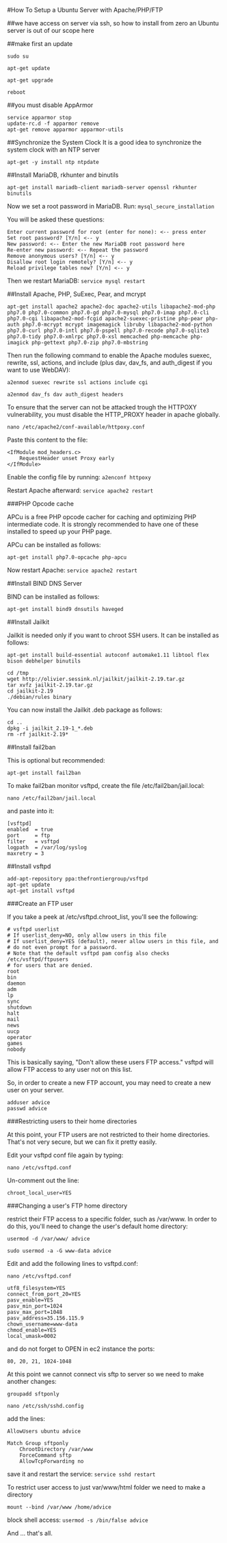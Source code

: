 #How To Setup a Ubuntu Server with Apache/PHP/FTP

##we have access on server via ssh, so how to install from zero an Ubuntu server is out of our scope here

##make first an update 

`sudo su`

`apt-get update`

`apt-get upgrade`

`reboot`

##you must disable AppArmor

```
service apparmor stop
update-rc.d -f apparmor remove
apt-get remove apparmor apparmor-utils
```

##Synchronize the System Clock
It is a good idea to synchronize the system clock with an NTP server

`apt-get -y install ntp ntpdate`

##Install MariaDB, rkhunter and binutils

`apt-get install mariadb-client mariadb-server openssl rkhunter binutils`

Now we set a root password in MariaDB. Run: `mysql_secure_installation`

You will be asked these questions:

```
Enter current password for root (enter for none): <-- press enter
Set root password? [Y/n] <-- y
New password: <-- Enter the new MariaDB root password here
Re-enter new password: <-- Repeat the password
Remove anonymous users? [Y/n] <-- y
Disallow root login remotely? [Y/n] <-- y
Reload privilege tables now? [Y/n] <-- y
```

Then we restart MariaDB: `service mysql restart`

##Install Apache, PHP, SuExec, Pear, and mcrypt

`apt-get install apache2 apache2-doc apache2-utils libapache2-mod-php php7.0 php7.0-common php7.0-gd php7.0-mysql php7.0-imap php7.0-cli php7.0-cgi libapache2-mod-fcgid apache2-suexec-pristine php-pear php-auth php7.0-mcrypt mcrypt imagemagick libruby libapache2-mod-python php7.0-curl php7.0-intl php7.0-pspell php7.0-recode php7.0-sqlite3 php7.0-tidy php7.0-xmlrpc php7.0-xsl memcached php-memcache php-imagick php-gettext php7.0-zip php7.0-mbstring`

Then run the following command to enable the Apache modules suexec, rewrite, ssl, actions, and include (plus dav, dav_fs, and auth_digest if you want to use WebDAV):

`a2enmod suexec rewrite ssl actions include cgi`

`a2enmod dav_fs dav auth_digest headers`

To ensure that the server can not be attacked trough the HTTPOXY vulnerability, you must disable the HTTP_PROXY header in apache globally.

`nano /etc/apache2/conf-available/httpoxy.conf`

Paste this content to the file:

```
<IfModule mod_headers.c>
    RequestHeader unset Proxy early
</IfModule>
```

Enable the config file by running: `a2enconf httpoxy`

Restart Apache afterward: `service apache2 restart`

###PHP Opcode cache

APCu is a free PHP opcode cacher for caching and optimizing PHP intermediate code. It is strongly recommended to have one of these installed to speed up your PHP page.

APCu can be installed as follows:

`apt-get install php7.0-opcache php-apcu`

Now restart Apache: `service apache2 restart`

##Install BIND DNS Server

BIND can be installed as follows:

`apt-get install bind9 dnsutils haveged`

##Install Jailkit

Jailkit is needed only if you want to chroot SSH users. It can be installed as follows:

`apt-get install build-essential autoconf automake1.11 libtool flex bison debhelper binutils`

```
cd /tmp
wget http://olivier.sessink.nl/jailkit/jailkit-2.19.tar.gz
tar xvfz jailkit-2.19.tar.gz
cd jailkit-2.19
./debian/rules binary
```

You can now install the Jailkit .deb package as follows:

```
cd ..
dpkg -i jailkit_2.19-1_*.deb
rm -rf jailkit-2.19*
```

##Install fail2ban

This is optional but recommended:

`apt-get install fail2ban`

To make fail2ban monitor vsftpd, create the file /etc/fail2ban/jail.local:

`nano /etc/fail2ban/jail.local`

and paste into it:

```
[vsftpd]
enabled  = true
port     = ftp
filter   = vsftpd
logpath  = /var/log/syslog
maxretry = 3
```

##Install vsftpd

```
add-apt-repository ppa:thefrontiergroup/vsftpd
apt-get update
apt-get install vsftpd
```

###Create an FTP user

If you take a peek at /etc/vsftpd.chroot_list, you'll see the following:

```
# vsftpd userlist
# If userlist_deny=NO, only allow users in this file
# If userlist_deny=YES (default), never allow users in this file, and
# do not even prompt for a password.
# Note that the default vsftpd pam config also checks /etc/vsftpd/ftpusers
# for users that are denied.
root
bin
daemon
adm
lp
sync
shutdown
halt
mail
news
uucp
operator
games
nobody
```

This is basically saying, "Don't allow these users FTP access." vsftpd will allow FTP access to any user not on this list.

So, in order to create a new FTP account, you may need to create a new user on your server.

```
adduser advice
passwd advice 
```

###Restricting users to their home directories

At this point, your FTP users are not restricted to their home directories. That's not very secure, but we can fix it pretty easily.

Edit your vsftpd conf file again by typing:

`nano /etc/vsftpd.conf`

Un-comment out the line:

`chroot_local_user=YES`

###Changing a user's FTP home directory

restrict their FTP access to a specific folder, such as /var/www. In order to do this, you'll need to change the user's default home directory:

`usermod -d /var/www/ advice`

`sudo usermod -a -G www-data advice`

Edit and add the following lines to vsftpd.conf:

`nano /etc/vsftpd.conf`

```
utf8_filesystem=YES
connect_from_port_20=YES
pasv_enable=YES
pasv_min_port=1024
pasv_max_port=1048
pasv_address=35.156.115.9
chown_username=www-data
chmod_enable=YES
local_umask=0002
```

and do not forget to OPEN in ec2 instance the ports:

`80, 20, 21, 1024-1048`

At this point we cannot connect vis sftp to server so we need to make another changes:

`groupadd sftponly`

`nano /etc/ssh/sshd.config`

add the lines:

```
AllowUsers ubuntu advice

Match Group sftponly
    ChrootDirectory /var/www
    ForceCommand sftp
    AllowTcpForwarding no
```

save it and restart the service: `service sshd restart`

To restrict user access to just var/www/html folder we need to make a directory

`mount --bind /var/www /home/advice`

block shell access: `usermod -s /bin/false advice`


And ... that's all.